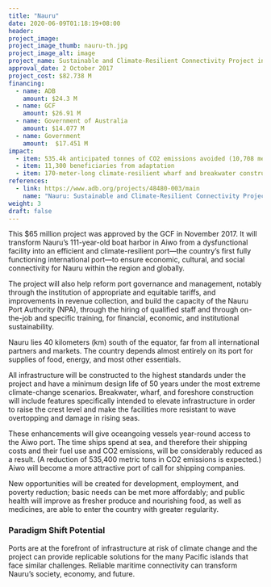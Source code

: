 ```yaml
---
title: "Nauru"
date: 2020-06-09T01:18:19+08:00
header: 
project_image:
project_image_thumb: nauru-th.jpg
project_image_alt: image
project_name: Sustainable and Climate-Resilient Connectivity Project in Nauru
approval_date: 2 October 2017
project_cost: $82.738 M
financing:
  - name: ADB
    amount: $24.3 M
  - name: GCF
    amount: $26.91 M
  - name: Government of Australia
    amount: $14.077 M
  - name: Government
    amount:  $17.451 M
impact:
  - item: 535.4k anticipated tonnes of CO2 emissions avoided (10,708 metric tons of carbon dioxide equivalent (tCO2e) per year)
  - item: 11,300 beneficiaries from adaptation
  - item: 170-meter-long climate-resilient wharf and breakwater constructed
references:
  - link: https://www.adb.org/projects/48480-003/main
    name: "Nauru: Sustainable and Climate-Resilient Connectivity Project (formerly Port Development Project)"
weight: 3
draft: false
---
```



This $65 million project was approved by the GCF in November 2017. It will transform Nauru’s 111-year-old boat harbor in Aiwo from a dysfunctional facility into an efficient and climate-resilient port—the country’s first fully functioning international port—to ensure economic, cultural, and social connectivity for Nauru within the region and globally.

The project will also help reform port governance and management, notably through the institution of appropriate and equitable tariffs, and improvements in revenue collection, and build the capacity of the Nauru Port Authority (NPA), through the hiring of qualified staff and through on-the-job and specific training, for financial, economic, and institutional sustainability. 

Nauru lies 40 kilometers (km) south of the equator, far from all international partners and markets. The country depends almost entirely on its port for supplies of food, energy, and most other essentials.

All infrastructure will be constructed to the highest standards under the project and have a minimum design life of 50 years under the most extreme climate-change scenarios. Breakwater, wharf, and foreshore construction will include features specifically intended to elevate infrastructure in order to raise the crest level and make the facilities more resistant to wave overtopping and damage in rising seas.

These enhancements will give oceangoing vessels year-round access to the Aiwo port. The time ships spend at sea, and therefore their shipping costs and their fuel use and CO2 emissions, will be considerably reduced as a result. (A reduction of 535,400 metric tons in CO2 emissions is expected.) Aiwo will become a more attractive port of call for shipping companies.

New opportunities will be created for development, employment, and poverty reduction; basic needs can be met more affordably; and public health will improve as fresher produce and nourishing food, as well as medicines, are able to enter the country with greater regularity.

### Paradigm Shift Potential

Ports are at the forefront of infrastructure at risk of climate change and the project can provide replicable solutions for the many Pacific islands that face similar challenges. Reliable maritime connectivity can transform Nauru’s society, economy, and future.